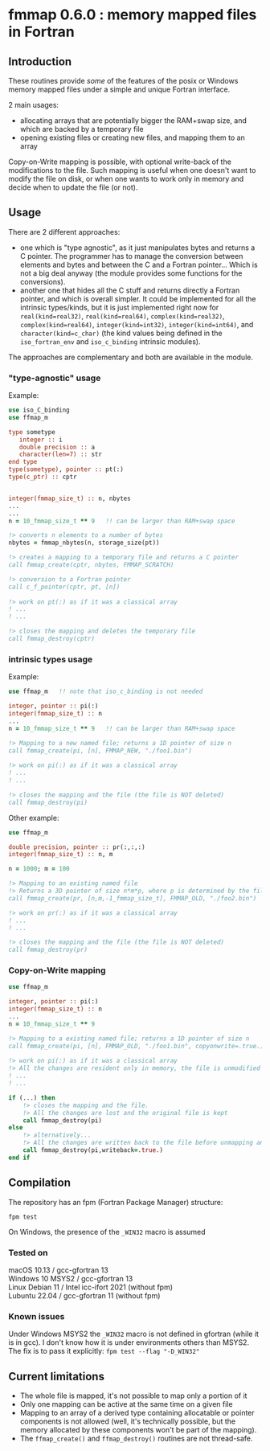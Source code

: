 # fmmap 0.6.0 : memory mapped files in Fortran

## Introduction

These routines provide *some* of the features of the posix or Windows memory mapped files under a simple and unique Fortran interface.

2 main usages:
- allocating arrays that are potentially bigger the RAM+swap size, and which are backed by a temporary file
- opening existing files or creating new files, and mapping them to an array

Copy-on-Write mapping is possible, with optional write-back of the modifications to the file. Such mapping is useful when one doesn't want to modify the file on disk, or when one wants to work only in memory and decide when to update the file (or not).

## Usage

There are 2 different approaches:
- one which is "type agnostic", as it just manipulates bytes and returns a C pointer. The programmer has to manage the conversion between elements and bytes and between the C and a Fortran pointer... Which is not a big deal anyway (the module provides some functions for the conversions).
- another one that hides all the C stuff and returns directly a Fortran pointer, and which is overall simpler. It could be implemented for all the intrinsic types/kinds, but it is just implemented right now for `real(kind=real32)`, `real(kind=real64)`, `complex(kind=real32)`, `complex(kind=real64)`, `integer(kind=int32)`, `integer(kind=int64)`, and `character(kind=c_char)` (the kind values being defined in the `iso_fortran_env` and `iso_c_binding` intrinsic modules).

The approaches are complementary and both are available in the module.

### "type-agnostic" usage

Example:
```fortran
use iso_C_binding
use ffmap_m

type sometype
   integer :: i
   double precision :: a
   character(len=7) :: str
end type
type(sometype), pointer :: pt(:)
type(c_ptr) :: cptr 


integer(fmmap_size_t) :: n, nbytes
...
...
n = 10_fmmap_size_t ** 9   !! can be larger than RAM+swap space

!> converts n elements to a number of bytes
nbytes = fmmap_nbytes(n, storage_size(pt)) 

!> creates a mapping to a temporary file and returns a C pointer
call fmmap_create(cptr, nbytes, FMMAP_SCRATCH)

!> conversion to a Fortran pointer
call c_f_pointer(cptr, pt, [n])       
     
!> work on pt(:) as if it was a classical array
! ...
! ...

!> closes the mapping and deletes the temporary file
call fmmap_destroy(cptr)                  
```

### intrinsic types usage

Example:
```fortran
use ffmap_m   !! note that iso_c_binding is not needed

integer, pointer :: pi(:)
integer(fmmap_size_t) :: n
...
n = 10_fmmap_size_t ** 9   !! can be larger than RAM+swap space

!> Mapping to a new named file; returns a 1D pointer of size n
call fmmap_create(pi, [n], FMMAP_NEW, "./foo1.bin") 
                    
!> work on pi(:) as if it was a classical array
! ...
! ...

!> closes the mapping and the file (the file is NOT deleted)
call fmmap_destroy(pi)
```

Other example:
```fortran
use ffmap_m

double precision, pointer :: pr(:,:,:)
integer(fmmap_size_t) :: n, m

n = 1000; m = 100

!> Mapping to an existing named file
!> Returns a 3D pointer of size n*m*p, where p is determined by the file size
call fmmap_create(pr, [n,m,-1_fmmap_size_t], FMMAP_OLD, "./foo2.bin") 

!> work on pr(:) as if it was a classical array
! ...
! ...

!> closes the mapping and the file (the file is NOT deleted)
call fmmap_destroy(pr)
```

### Copy-on-Write mapping

```fortran
use ffmap_m

integer, pointer :: pi(:)
integer(fmmap_size_t) :: n
...
n = 10_fmmap_size_t ** 9

!> Mapping to a existing named file; returns a 1D pointer of size n
call fmmap_create(pi, [n], FMMAP_OLD, "./foo1.bin", copyonwrite=.true.) 
                    
!> work on pi(:) as if it was a classical array
!> All the changes are resident only in memory, the file is unmodified 
! ...
! ...

if (...) then
    !> closes the mapping and the file. 
    !> All the changes are lost and the original file is kept
    call fmmap_destroy(pi)
else
    !> alternatively...
    !> All the changes are written back to the file before unmapping and closing
    call fmmap_destroy(pi,writeback=.true.)
end if
```


## Compilation

The repository has an fpm (Fortran Package Manager) structure:
```
fpm test
```
On Windows, the presence of the `_WIN32` macro is assumed

### Tested on
macOS 10.13      / gcc-gfortran 13  
Windows 10 MSYS2 / gcc-gfortran 13  
Linux Debian 11  / Intel icc-ifort 2021 (without fpm)  
Lubuntu 22.04    / gcc-gfortran 11 (without fpm)

### Known issues

Under Windows MSYS2 the `_WIN32` macro is not defined in gfortran (while it is in gcc). I don't know how it is under environments others than MSYS2. The fix is to pass it explicitly: `fpm test --flag "-D_WIN32"`

## Current limitations

- The whole file is mapped, it's not possible to map only a portion of it
- Only one mapping can be active at the same time on a given file
- Mapping to an array of a derived type containing allocatable or pointer components is not allowed (well, it's technically possible, but the memory allocated by these components won't be part of the mapping).
- The `ffmap_create()` and `ffmap_destroy()` routines are not thread-safe. 
